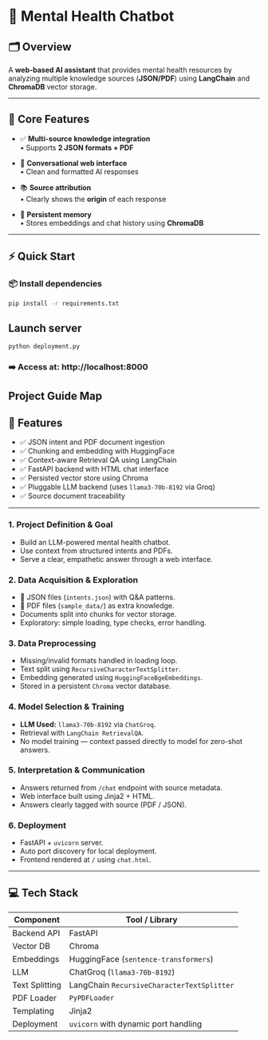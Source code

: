# 🧠 Mental Health Chatbot

## 🗂️ Overview  
A **web-based AI assistant** that provides mental health resources by analyzing multiple knowledge sources (**JSON/PDF**) using **LangChain** and **ChromaDB** vector storage.

---

## 🌟 Core Features  
- ✅ **Multi-source knowledge integration**  
  • Supports **2 JSON formats + PDF**

- 💬 **Conversational web interface**  
  • Clean and formatted AI responses

- 📚 **Source attribution**  
  • Clearly shows the **origin** of each response

- 💾 **Persistent memory**  
  • Stores embeddings and chat history using **ChromaDB**


---

## ⚡ Quick Start

### 📦 Install dependencies  
```bash
pip install -r requirements.txt
```

## Launch server
```
python deployment.py
```
### ➡️ Access at: http://localhost:8000




## Project Guide Map

## 📌 Features

- ✅ JSON intent and PDF document ingestion
- ✅ Chunking and embedding with HuggingFace
- ✅ Context-aware Retrieval QA using LangChain
- ✅ FastAPI backend with HTML chat interface
- ✅ Persisted vector store using Chroma
- ✅ Pluggable LLM backend (uses `llama3-70b-8192` via Groq)
- ✅ Source document traceability

---
### 1. Project Definition & Goal
- Build an LLM-powered mental health chatbot.
- Use context from structured intents and PDFs.
- Serve a clear, empathetic answer through a web interface.

### 2. Data Acquisition & Exploration
- 📁 JSON files (`intents.json`) with Q&A patterns.
- 📄 PDF files (`sample_data/`) as extra knowledge.
- Documents split into chunks for vector storage.
- Exploratory: simple loading, type checks, error handling.

### 3. Data Preprocessing
- Missing/invalid formats handled in loading loop.
- Text split using `RecursiveCharacterTextSplitter`.
- Embedding generated using `HuggingFaceBgeEmbeddings`.
- Stored in a persistent `Chroma` vector database.

### 4. Model Selection & Training
- **LLM Used:** `llama3-70b-8192` via `ChatGroq`.
- Retrieval with `LangChain RetrievalQA`.
- No model training — context passed directly to model for zero-shot answers.


### 5. Interpretation & Communication
- Answers returned from `/chat` endpoint with source metadata.
- Web interface built using Jinja2 + HTML.
- Answers clearly tagged with source (PDF / JSON).

### 6. Deployment
- FastAPI + `uvicorn` server.
- Auto port discovery for local deployment.
- Frontend rendered at `/` using `chat.html`.

---

## 💻 Tech Stack

| Component         | Tool / Library                                |
|------------------|------------------------------------------------|
| Backend API       | FastAPI                                        |
| Vector DB         | Chroma                                         |
| Embeddings        | HuggingFace (`sentence-transformers`)         |
| LLM               | ChatGroq (`llama3-70b-8192`)                   |
| Text Splitting    | LangChain `RecursiveCharacterTextSplitter`    |
| PDF Loader        | `PyPDFLoader`                                  |
| Templating        | Jinja2                                         |
| Deployment        | `uvicorn` with dynamic port handling          |
